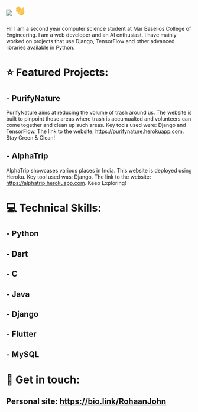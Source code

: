 # <img src="https://img.icons8.com/doodle/100/000000/hello--v1.png"/> <img src="https://raw.githubusercontent.com/ABSphreak/ABSphreak/master/gifs/Hi.gif" width="30px">




Hi! I am a second year computer science student at Mar Baselios College of Engineering. I am a web developer and an AI enthusiast. I have mainly worked on projects that use Django, TensorFlow and other advanced libraries available in Python.

# ⭐ Featured Projects:
## - PurifyNature 
PurifyNature aims at reducing the volume of trash around us. The website is built to pinpoint those areas where trash is accumualted and volunteers can come together and clean up such areas. Key tools used were: Django and TensorFlow.
The link to the website: https://purifynature.herokuapp.com.
Stay Green & Clean!
## - AlphaTrip 
AlphaTrip showcases various places in India. This website is deployed using Heroku. Key tool used was: Django. 
The link to the website: https://alphatrip.herokuapp.com. Keep Exploring!

# 💻 Technical Skills:
## - Python
## - Dart
## - C
## - Java
## - Django
## - Flutter
## - MySQL


# 👋 Get in touch:


## Personal site: https://bio.link/RohaanJohn




